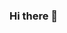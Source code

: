 ### Hi there 👋

<!--
**Ahmad1015/Ahmad1015** is a ✨ _special_ ✨ repository because its `README.md` (this file) appears on your GitHub profile.

Here are some ideas to get you started:

- 🔭 I’m currently working in PythoN, Java and C
- 🌱 I’m currently learning Artificial intelligence and Machine Learning

